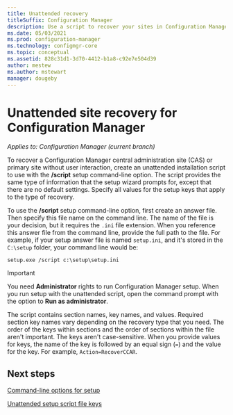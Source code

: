 ```yaml
---
title: Unattended recovery
titleSuffix: Configuration Manager
description: Use a script to recover your sites in Configuration Manager.
ms.date: 05/03/2021
ms.prod: configuration-manager
ms.technology: configmgr-core
ms.topic: conceptual
ms.assetid: 828c31d1-3d70-4412-b1a8-c92e7e504d39
author: mestew
ms.author: mstewart
manager: dougeby
---
```


# Unattended site recovery for Configuration Manager

*Applies to: Configuration Manager (current branch)*

To recover a Configuration Manager central administration site (CAS) or primary site without user interaction, create an unattended installation script to use with the **/script** setup command-line option. The script provides the same type of information that the setup wizard prompts for, except that there are no default settings. Specify all values for the setup keys that apply to the type of recovery.

To use the **/script** setup command-line option, first create an answer file. Then specify this file name on the command line. The name of the file is your decision, but it requires the `.ini` file extension. When you reference this answer file from the command line, provide the full path to the file. For example, if your setup answer file is named `setup.ini`, and it's stored in the `C:\setup` folder, your command line would be:

`setup.exe /script c:\setup\setup.ini`

> [!IMPORTANT]
> You need **Administrator** rights to run Configuration Manager setup. When you run setup with the unattended script, open the command prompt with the option to **Run as administrator**.

The script contains section names, key names, and values. Required section key names vary depending on the recovery type that you need. The order of the keys within sections and the order of sections within the file aren't important. The keys aren't case-sensitive. When you provide values for keys, the name of the key is followed by an equal sign (`=`) and the value for the key. For example, `Action=RecoverCCAR`.

## Next steps

[Command-line options for setup](command-line-options-for-setup.md)

[Unattended setup script file keys](command-line-script-file.md)
